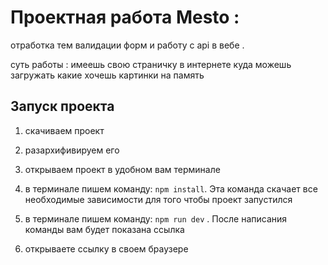 # Проектная работа Mesto :

отработка тем валидации форм и работу с api в вебе .

суть работы : имеешь свою страничку в интернете куда можешь загружать какие хочешь картинки на память

## Запуск проекта

1) скачиваем проект

2) разархифивируем его

3) открываем проект в удобном вам терминале

4) в терминале пишем команду: ` npm install `. Эта команда скачает все необходимые зависимости для того чтобы проект запустился

5) в терминале пишем команду: ` npm run dev ` . После написания команды вам будет показана ссылка

6) открываете ссылку в своем браузере


